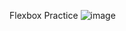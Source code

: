 Flexbox Practice
![image](https://github.com/user-attachments/assets/eb291afb-251d-42f5-a626-750f5d41b1df)
